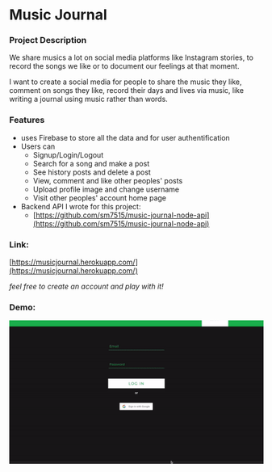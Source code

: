 # Music Journal

### Project Description

We share musics a lot on social media platforms like Instagram stories, to record the songs we like or to document our feelings at that moment.

I want to create a social media for people to share the music they like, comment on songs they like, record their days and lives via music, like writing a journal using music rather than words.

### Features

* uses Firebase to store all the data and for user authentification
* Users can
	* Signup/Login/Logout
	* Search for a song and make a post
	* See history posts and delete a post
	* View, comment and like other peoples' posts
	* Upload profile image and change username
	* Visit other peoples' account home page
* Backend API I wrote for this project:
	* [https://github.com/sm7515/music-journal-node-api](https://github.com/sm7515/music-journal-node-api)

### Link:

[https://musicjournal.herokuapp.com/](https://musicjournal.herokuapp.com/)

_feel free to create an account and play with it!_

### Demo:
![demo](demo.gif)

